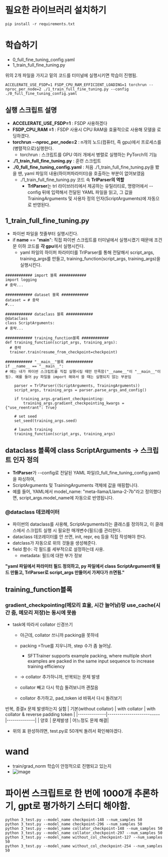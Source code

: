 # 필요한 라이브러리 설치하기
```
pip install -r requirements.txt
```

# 학습하기
- 0_full_fine_tuning_config.yaml
- 1_train_full_fine_tuning.py

위의 2개 파일을 가지고 밑의 코드를 터미널에 실행시키면 학습이 진행됨. 
```
ACCELERATE_USE_FSDP=1 FSDP_CPU_RAM_EFFICIENT_LOADING=1 torchrun --nproc_per_node=2 ./1_train_full_fine_tuning.py --config ./0_full_fine_tuning_config.yaml
```
## 실행 스크립트 설명
- **ACCELERATE_USE_FSDP=1** : FSDP 사용하겠다
- **FSDP_CPU_RAM =1** : FSDP 사용시 CPU RAM을 효율적으로 사용해 모델을 로딩하겠다.
- **torchrun --nproc_per_node=2** : n개의 노드(컴퓨터, 즉 gpu)에서 프로세스를 (병렬적으로)실행한다.
  - torchrun : 스크립트를 GPU 여러 개에서 병렬로 실행하는 PyTorch의 기능
- **./1_train_full_fine_tuning.py** : 훈련 스크립트
- **./0_full_fine_tuning_config.yaml** : 처음 ./1_train_full_fine_tuning.py을 봤을 땐, yaml 파일의 내용(하이퍼파라미터)을 호출하는 부분이 없어보였음
  - ./1_train_full_fine_tuning.py 코드 속 **TrlParser의 역할**
    - **TrlParser**는 trl 라이브러리에서 제공하는 유틸리티로, 명령어에서 --config 뒤에 입력해서 전달된 YAML 파일을 읽고, 그 값을 TrainingArguments 및 사용자 정의 인자(ScriptArguments)에 자동으로 반영된다.

## 1_train_full_fine_tuning.py
- 파이썬 파일을 첫줄부터 실행시킨다.
- if __name__ == "__main__": 직접 파이썬 스크립트를 터미널에서 실행시켰기 때문에 조건문 이하 코드를 **각 gpu**에서 실행시킨다. 
  - yaml 파일의 하이퍼 파라미터를 TrlParser를 통해 전달해서 script_args, training_args를 만들고, training_function(script_args, training_args)을 실행시킨다.
```
############ import 블록 ############
import logging
# 중략...

############ dataset 블록 ############
dataset = # 중략
#...

############ dataclass 블록 ############
@dataclass
class ScriptArguments:
# 중략...

############ training_function블록 ############
def training_function(script_args, training_args):
  # 중략
  trainer.train(resume_from_checkpoint=checkpoint)

############ "__main__"블록 ############
if __name__ == "__main__":
# 얘는 내가 파이썬 스크립트를 직접 실행시킬 때만 만족함("__name__"이 "__main__"이 됨). 예를 들어 py 파일을 import 해와서 쓸 때는 실행되지 않는 부분임 

    parser = TrlParser((ScriptArguments, TrainingArguments))
    script_args, training_args = parser.parse_args_and_config()    
    
    if training_args.gradient_checkpointing:
        training_args.gradient_checkpointing_kwargs = {"use_reentrant": True}
    
    # set seed
    set_seed(training_args.seed)
  
    # launch training
    training_function(script_args, training_args)
```

## dataclass 블록에 class ScriptArguments -> 스크립트 인자 정의 
- **TrlParser**가 --config로 전달된 YAML 파일(0_full_fine_tuning_config.yaml)을 파싱하여,
- ScriptArguments 및 TrainingArguments 객체에 값을 매핑합니다.
- 예를 들어, YAML에서 model_name: "meta-llama/Llama-2-7b"라고 정의했다면, script_args.model_name에 자동으로 반영됩니다.
### @dataclass 데코레이터 
- 파이썬의 dataclass를 사용해, ScriptArguments라는 클래스를 정의하고, 이 클래스에서 스크립트 실행 시 필요한 매개변수(필드)를 관리한다.
- dataclass 데코레이터를 안 쓰면, init, repr, eq 등을 직접 작성해야 한다.
- datclass가 자동으로 위의 것들을 생성해준다.
- field 함수: 각 필드를 세부적으로 설정하는데 사용. 
  - metadata: 필드에 대한 부가 정보

**"yaml 파일에서 파라미터 필드 정의하고, py 파일에서 class ScriptArgument에 필드 만들고, TrlParser로 script_args 만들어서 가져다가 쓰면됨."**

## training_function블록 
### gradient_checkpointing(메모리 효율, 시간 늘어남)랑 use_cache(시간 줌, 메모리 저장)는 동시에 못씀

- task에 따라서 collator 신경쓰기  
  - 아근데, collator 쓰니까 packing을 못하네
  - packing =True를 지우니까, step 수가 좀 늘어남.
    - SFTTrainer supports example packing, where multiple short examples are packed in the same input sequence to increase training efficiency
   
  - -> collator 추가하니까, 반복되는 문제 발생
  - collator 빼고 다시 학습 돌려보니까 괜찮음
  - collator 추가하고, pad_token id 바꿔서 다시 돌려보기

 반복, 종결x  문제 발생하는지 실험 
| 기본(without collator)  |  with collator | with collator & reverse padding token |
|--------------|--------------------------|--------------|
| 양호     | 문제발생                 | 어느정도 문제 해결|
- 위의 표 완성하려면, test.py로 50개씩 돌려서 확인해야겠다. 

 
# wand 
- train/grad_norm 학습이 안정적으로 진행되고 있는지
- ![image](https://github.com/user-attachments/assets/07a5d71d-f4e9-4926-8664-b25be3009c03)


# 파이썬 스크립트로 한 번에 1000개 추론하기, gpt로 평가하기 스터디 해야함. 
```
python 3_test.py --model_name checkpoint-148 --num_samples 50
python 3_test.py --model_name checkpoint-296 --num_samples 50
python 3_test.py --model_name collator_checkpoint-148 --num_samples 50
python 3_test.py --model_name collator_checkpoint-297 --num_samples 50
python 3_test.py --model_name without_col_checkpoint-127 --num_samples 50
python 3_test.py --model_name without_col_checkpoint-254 --num_samples 50
```
